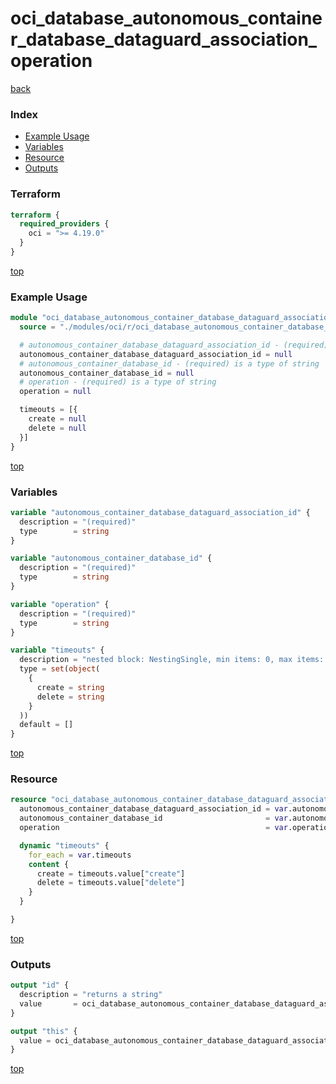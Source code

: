 # oci_database_autonomous_container_database_dataguard_association_operation

[back](../oci.md)

### Index

- [Example Usage](#example-usage)
- [Variables](#variables)
- [Resource](#resource)
- [Outputs](#outputs)

### Terraform

```terraform
terraform {
  required_providers {
    oci = ">= 4.19.0"
  }
}
```

[top](#index)

### Example Usage

```terraform
module "oci_database_autonomous_container_database_dataguard_association_operation" {
  source = "./modules/oci/r/oci_database_autonomous_container_database_dataguard_association_operation"

  # autonomous_container_database_dataguard_association_id - (required) is a type of string
  autonomous_container_database_dataguard_association_id = null
  # autonomous_container_database_id - (required) is a type of string
  autonomous_container_database_id = null
  # operation - (required) is a type of string
  operation = null

  timeouts = [{
    create = null
    delete = null
  }]
}
```

[top](#index)

### Variables

```terraform
variable "autonomous_container_database_dataguard_association_id" {
  description = "(required)"
  type        = string
}

variable "autonomous_container_database_id" {
  description = "(required)"
  type        = string
}

variable "operation" {
  description = "(required)"
  type        = string
}

variable "timeouts" {
  description = "nested block: NestingSingle, min items: 0, max items: 0"
  type = set(object(
    {
      create = string
      delete = string
    }
  ))
  default = []
}
```

[top](#index)

### Resource

```terraform
resource "oci_database_autonomous_container_database_dataguard_association_operation" "this" {
  autonomous_container_database_dataguard_association_id = var.autonomous_container_database_dataguard_association_id
  autonomous_container_database_id                       = var.autonomous_container_database_id
  operation                                              = var.operation

  dynamic "timeouts" {
    for_each = var.timeouts
    content {
      create = timeouts.value["create"]
      delete = timeouts.value["delete"]
    }
  }

}
```

[top](#index)

### Outputs

```terraform
output "id" {
  description = "returns a string"
  value       = oci_database_autonomous_container_database_dataguard_association_operation.this.id
}

output "this" {
  value = oci_database_autonomous_container_database_dataguard_association_operation.this
}
```

[top](#index)